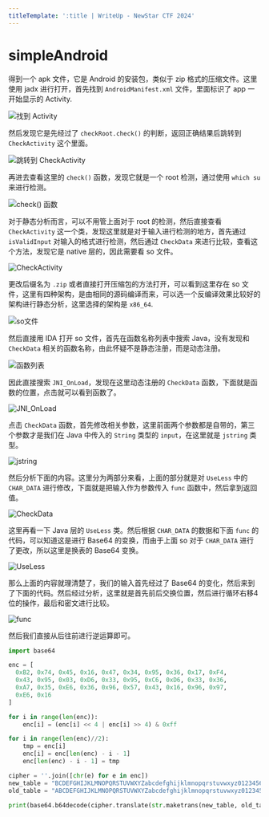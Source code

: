```yaml
---
titleTemplate: ':title | WriteUp - NewStar CTF 2024'
---
```


# simpleAndroid

得到一个 apk 文件，它是 Android 的安装包，类似于 zip 格式的压缩文件。这里使用 jadx 进行打开，首先找到 `AndroidManifest.xml` 文件，里面标识了 app 一开始显示的 Activity.

![找到 Activity](/assets/images/wp/2024/week3/simpleandroid_1.png)

然后发现它是先经过了 `checkRoot.check()` 的判断，返回正确结果后跳转到 `CheckActivity` 这个里面。

![跳转到 CheckActivity](/assets/images/wp/2024/week3/simpleandroid_2.png)

再进去查看这里的 `check()` 函数，发现它就是一个 root 检测，通过使用 `which su` 来进行检测。

![check() 函数](/assets/images/wp/2024/week3/simpleandroid_3.png)

对于静态分析而言，可以不用管上面对于 root 的检测，然后直接查看 `CheckActivity` 这一个类，发现这里就是对于输入进行检测的地方，首先通过`isValidInput` 对输入的格式进行检测，然后通过 `CheckData` 来进行比较，查看这个方法，发现它是 native 层的，因此需要看 so 文件。

![CheckActivity](/assets/images/wp/2024/week3/simpleandroid_4.png)

更改后缀名为 `.zip` 或者直接打开压缩包的方法打开，可以看到这里存在 so 文件，这里有四种架构，是由相同的源码编译而来，可以选一个反编译效果比较好的架构进行静态分析，这里选择的架构是 `x86_64`.

![so文件](/assets/images/wp/2024/week3/simpleandroid_5.png)

然后直接用 IDA 打开 so 文件，首先在函数名称列表中搜索 Java，没有发现和 `CheckData` 相关的函数名称，由此怀疑不是静态注册，而是动态注册。

![函数列表](/assets/images/wp/2024/week3/simpleandroid_6.png)

因此直接搜索 `JNI_OnLoad`，发现在这里动态注册的 `CheckData` 函数，下面就是函数的位置，点击就可以看到函数了。

![JNI_OnLoad](/assets/images/wp/2024/week3/simpleandroid_7.png)

点击 `CheckData` 函数，首先修改相关参数，这里前面两个参数都是自带的，第三个参数才是我们在 Java 中传入的 `String` 类型的 `input`，在这里就是 `jstring` 类型。

![jstring](/assets/images/wp/2024/week3/simpleandroid_8.png)

然后分析下面的内容。这里分为两部分来看，上面的部分就是对 `UseLess` 中的 `CHAR_DATA` 进行修改，下面就是把输入作为参数传入 `func` 函数中，然后拿到返回值。

![CheckData](/assets/images/wp/2024/week3/simpleandroid_9.png)

这里再看一下 Java 层的 `UseLess` 类。然后根据 `CHAR_DATA` 的数据和下面 `func` 的代码，可以知道这是进行 Base64 的变换，而由于上面 so 对于 `CHAR_DATA` 进行了更改，所以这里是换表的 Base64 变换。

![UseLess](/assets/images/wp/2024/week3/simpleandroid_10.png)

那么上面的内容就理清楚了，我们的输入首先经过了 Base64 的变化，然后来到了下面的代码。然后经过分析，这里就是首先前后交换位置，然后进行循环右移4位的操作，最后和密文进行比较。

![func](/assets/images/wp/2024/week3/simpleandroid_11.png)

然后我们直接从后往前进行逆运算即可。

```python
import base64

enc = [
  0xB2, 0x74, 0x45, 0x16, 0x47, 0x34, 0x95, 0x36, 0x17, 0xF4,
  0x43, 0x95, 0x03, 0xD6, 0x33, 0x95, 0xC6, 0xD6, 0x33, 0x36,
  0xA7, 0x35, 0xE6, 0x36, 0x96, 0x57, 0x43, 0x16, 0x96, 0x97,
  0xE6, 0x16
]

for i in range(len(enc)):
    enc[i] = (enc[i] << 4 | enc[i] >> 4) & 0xff

for i in range(len(enc)//2):
    tmp = enc[i]
    enc[i] = enc[len(enc) - i - 1]
    enc[len(enc) - i - 1] = tmp

cipher = ''.join([chr(e) for e in enc])
new_table = "BCDEFGHIJKLMNOPQRSTUVWXYZabcdefghijklmnopqrstuvwxyz0123456789+/A"
old_table = "ABCDEFGHIJKLMNOPQRSTUVWXYZabcdefghijklmnopqrstuvwxyz0123456789+/"

print(base64.b64decode(cipher.translate(str.maketrans(new_table, old_table))))
```
